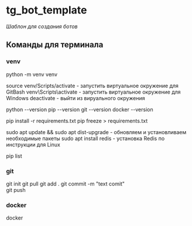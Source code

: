 # tg_bot_template

*Шаблон для создания ботов*




## Команды для терминала

### venv

python -m venv venv

source venv/Scripts/activate               -  запустить виртуальное окружение для GitBash
venv\Scripts\activate                      -  запустить виртуальное окружение для Windows
deactivate                                 -  выйти из вируального окружения

python --version
pip --version
git --version
docker --version

pip install -r requirements.txt
pip freeze > requirements.txt

sudo apt update && sudo apt dist-upgrade   -  обновляем и установливаем необходимые пакеты
sudo apt install redis                     -  установка Redis по инструкции для Linux

pip list

### git

git init
git pull
git add .
git commit -m "text comit"  
git push

### docker

docker
